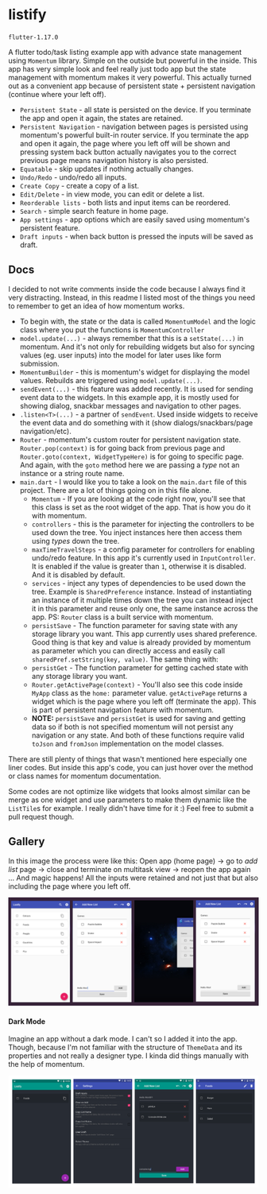 # listify
`flutter-1.17.0`

A flutter todo/task listing example app with advance state management using `Momentum` library. Simple on the outside but powerful in the inside. This app has very simple look and feel really just todo app but the state management with momentum makes it very powerful. This actually turned out as a convenient app because of persistent state + persistent navigation (continue where your left off).

- `Persistent State` - all state is persisted on the device. If you terminate the app and open it again, the states are retained.
- `Persistent Navigation` - navigation between pages is persisted using momentum's powerful built-in router service. If you terminate the app and open it again, the page where you left off will be shown and pressing system back button actually navigates you to the correct previous page means navigation history is also persisted.
- `Equatable` - skip updates if nothing actually changes.
- `Undo/Redo` - undo/redo all inputs.
- `Create Copy` - create a copy of a list.
- `Edit/Delete` - in view mode, you can edit or delete a list.
- `Reorderable lists` - both lists and input items can be reordered. 
- `Search` - simple search feature in home page.
- `App settings` - app options which are easily saved using momentum's persistent feature.
- `Draft inputs` - when back button is pressed the inputs will be saved as draft.

## Docs

I decided to not write comments inside the code because I always find it very distracting. Instead, in this readme I listed most of the things you need to remember to get an idea of how momentum works.
- To begin with, the state or the data is called `MomentumModel` and the logic class where you put the functions is `MomentumController`
- `model.update(...)` - always remember that this is a `setState(...)` in momentum. And it's not only for rebuilding widgets but also for syncing values (eg. user inputs) into the model for later uses like form submission.
- `MomentumBuilder` - this is momentum's widget for displaying the model values. Rebuilds are triggered using `model.update(...)`.
- `sendEvent(...)` - this feature was added recently. It is used for sending event data to the widgets. In this example app, it is mostly used for showing dialog, snackbar messages and navigation to other pages.
- `.listen<T>(...)` - a partner of `sendEvent`. Used inside widgets to receive the event data and do something with it (show dialogs/snackbars/page navigation/etc).
- `Router` - momentum's custom router for persistent navigation state. `Router.pop(context)` is for going back from previous page and `Router.goto(context, WidgetTypeHere)` is for going to specific page. And again, with the `goto` method here we are passing a *type* not an instance or a string route name.
- `main.dart` - I would like you to take a look on the `main.dart` file of this project. There are a lot of things going on in this file alone.
    - `Momentum` - If you are looking at the code right now, you'll see that this class is set as the root widget of the app. That is how you do it with momentum.
    - `controllers` - this is the parameter for injecting the controllers to be used down the tree. You inject instances here then access them using *types* down the tree.
    - `maxTimeTravelSteps` - a config parameter for controllers for enabling undo/redo feature. In this app it's currently used in `InputController`. It is enabled if the value is greater than `1`, otherwise it is disabled. And it is disabled by default.
    - `services` - inject any types of dependencies to be used down the tree. Example is `SharedPreference` instance. Instead of instantiating an instance of it multiple times down the tree you can instead inject it in this parameter and reuse only one, the same instance across the app. PS: `Router` class is a built service with momentum.
    - `persistSave` - The function parameter for saving state with any storage library you want. This app currently uses shared preference. Good thing is that key and value is already provided by momentum as parameter which you can directly access and easily call `sharedPref.setString(key, value)`. The same thing with:
    - `persistGet` - The function parameter for getting cached state with any storage library you want.
    - `Router.getActivePage(context)` - You'll also see this code inside `MyApp` class as the `home:` parameter value. `getActivePage` returns a widget which is the page where you left off (terminate the app). This is part of persistent navigation feature with momentum.
    - **NOTE:** `persistSave` and `persistGet` is used for saving and getting data so if both is not specified momentum will not persist any navigation or any state. And both of these functions require valid `toJson` and `fromJson` implementation on the model classes.

There are still plenty of things that wasn't mentioned here especially one liner codes. But inside this app's code, you can just hover over the method or class names for momentum documentation.

Some codes are not optimize like widgets that looks almost similar can be merge as one widget and use parameters to make them dynamic like the `ListTile`s for example. I really didn't have time for it :) Feel free to submit a pull request though.

## Gallery
In this image the process were like this: Open app (home page) -> go to *add list* page -> close and terminate on multitask view -> reopen the app again ... And magic happens! All the inputs were retained and not just that but also including the page where you left off.

![persistent preview](./gallery/001.png)

#### Dark Mode
Imagine an app without a dark mode. I can't so I added it into the app. Though, because I'm not familiar with the structure of `ThemeData` and its properties and not really a designer type. I kinda did things manually with the help of momentum.

![dark mode](./gallery/002.png)
